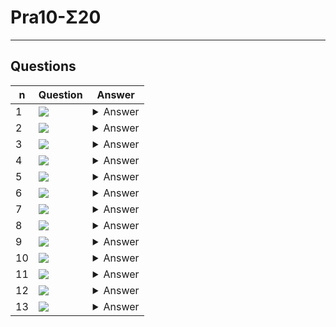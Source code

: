 # Pra10-Σ20

---

## Questions
|n|Question|Answer|
|-|--------|------|
|1|<img src="https://i.imgur.com/pnTKpTe.png">|<details><summary>Answer</summary><img src="https://i.imgur.com/jWa34l8.png"></details>|
|2|<img src="https://i.imgur.com/14S2k5Y.png">|<details><summary>Answer</summary><img src="https://i.imgur.com/vMGjLzg.png"></details>|
|3|<img src="https://i.imgur.com/kOpaJQI.png">|<details><summary>Answer</summary><img src="https://i.imgur.com/brOXRnN.png"></details>|
|4|<img src="https://i.imgur.com/TdOuz4b.png">|<details><summary>Answer</summary><img src="https://i.imgur.com/N3zUATh.png"></details>|
|5|<img src="https://i.imgur.com/axTmdLt.png">|<details><summary>Answer</summary><img src="https://i.imgur.com/YcCtv2s.png"></details>|
|6|<img src="https://i.imgur.com/myJwPRi.png">|<details><summary>Answer</summary><img src="https://i.imgur.com/poslBPE.png"></details>|
|7|<img src="https://i.imgur.com/CMOYgM1.png">|<details><summary>Answer</summary><img src="https://i.imgur.com/iUWAupu.png"></details>|
|8|<img src="https://i.imgur.com/IpqeSRC.png">|<details><summary>Answer</summary><img src="https://i.imgur.com/MoibMFD.png"></details>|
|9|<img src="https://i.imgur.com/CopPhhB.png">|<details><summary>Answer</summary><img src="https://i.imgur.com/7X3MBfb.png"></details>|
|10|<img src="https://i.imgur.com/Y0FIQBk.png">|<details><summary>Answer</summary><img src="https://i.imgur.com/W5MMepO.png"></details>|
|11|<img src="https://i.imgur.com/YGTXnsg.png">|<details><summary>Answer</summary><img src="https://i.imgur.com/1I1WSYp.png"></details>|
|12|<img src="https://i.imgur.com/JRe2xW5.png">|<details><summary>Answer</summary><img src="https://i.imgur.com/x5szEXD.png"></details>|
|13|<img src="https://i.imgur.com/rUkgH5e.png">|<details><summary>Answer</summary><img src="https://i.imgur.com/pWKqMN5.png"></details>|
